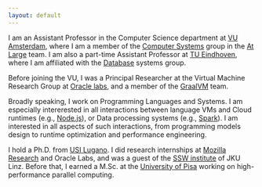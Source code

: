 ```yaml
---
layout: default
---
```


I am an Assistant Professor in the Computer Science department at [VU Amsterdam](https://vu.nl/en/about-vu/faculties/faculty-of-science/departments/computer-science), where I am a member of the [Computer Systems](https://www.vucompsys.net/) group in the [At Large](https://atlarge-research.com/) team. I am also a part-time Assistant Professor at [TU Eindhoven](https://www.tue.nl/), where I am affiliated with the [Database](https://www.tue.nl/en/research/research-groups/data-science/data-and-artificial-intelligence/database-group/) systems group.

Before joining the VU, I was a Principal Researcher at the Virtual Machine Research Group at [Oracle labs](http://labs.oracle.com), and a member of the [GraalVM](https://github.com/graalvm) team.

Broadly speaking, I work on Programming Languages and Systems. I am especially intererested in all interactions between language VMs and Cloud runtimes (e.g., [Node.js](https://nodejs.org/en/)), or Data processing systems (e.g., [Spark](https://spark.apache.org/)). I am interested in all aspects of such interactions, from programming models design to runtime optimization and performance engineering.

<!-- Broadly speaking, I work on language runtime systems and their interaction with other systems such as event-based server-side runtimes (like [Node.js](https://nodejs.org/en/)), data analytics framweworks (like [Spark](https://spark.apache.org/)), and other emerging cloud and data analytics platforms. I am interested in all aspects of such interactions, from programming models design to runtime optimization and performance engineering.

<p>I am an active contributor to the <a href="https://github.com/oracle/graaljs" target="_blank" rel="noopener">Graal.js</a> engine, and I often collaborate with other teams at Oracle, including the <a href="https://labs.oracle.com/pls/apex/f?p=labs:49:::::P49_PROJECT_ID:15" target="_blank" rel="noopener">MLE</a> group and the <a href="https://labs.oracle.com/pls/apex/f?p=labs:49:::::P49_PROJECT_ID:143" target="_blank" rel="noopener">Dynamic Analysis</a> group. I also hold a part-time position at the <a href="https://www.tue.nl/" target="_blank" rel="noopener">Eindhoven University of Technology</a>.</p>
 -->

I hold a Ph.D. from [USI Lugano](http://www.inf.usi.ch). I did research internships at [Mozilla Research](https://research.mozilla.org) and Oracle Labs, and was a guest of the [SSW institute](http://ssw.jku.at) of JKU Linz. Before that, I earned a M.Sc. at the [University of Pisa](http://calvados.di.unipi.it/paragroup/people/) working on high-performance parallel computing.

